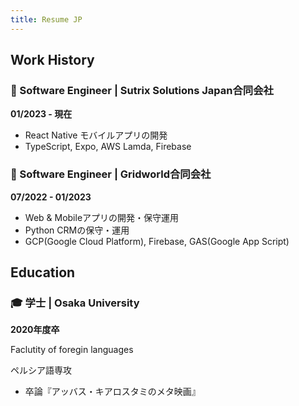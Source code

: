 ```yaml
---
title: Resume JP
---
```


## Work History
### 🚧 Software Engineer | Sutrix Solutions Japan合同会社
**01/2023 - 現在**
- React Native モバイルアプリの開発
- TypeScript, Expo, AWS Lamda, Firebase

### 🚧 Software Engineer | Gridworld合同会社
**07/2022 - 01/2023**
- Web & Mobileアプリの開発・保守運用
- Python CRMの保守・運用
- GCP(Google Cloud Platform), Firebase, GAS(Google App Script)

## Education 
### 🎓 学士 | Osaka University
**2020年度卒**

Faclutity of foregin languages

ペルシア語専攻
- 卒論『アッバス・キアロスタミのメタ映画』

